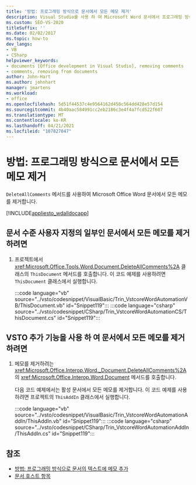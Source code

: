 ```yaml
---
title: '방법: 프로그래밍 방식으로 문서에서 모든 메모 제거'
description: Visual Studio를 사용 하 여 Microsoft Word 문서에서 프로그래밍 방식으로 모든 주석을 제거 하는 방법을 알아봅니다.
ms.custom: SEO-VS-2020
titleSuffix: ''
ms.date: 02/02/2017
ms.topic: how-to
dev_langs:
- VB
- CSharp
helpviewer_keywords:
- documents [Office development in Visual Studio], removing comments
- comments, removing from documents
author: John-Hart
ms.author: johnhart
manager: jmartens
ms.workload:
- office
ms.openlocfilehash: 5d51f44537c4e9564162d458c564dd428e57d154
ms.sourcegitcommit: 4b40aac584991cc2eb2186c3e4f4a7fcd522f607
ms.translationtype: MT
ms.contentlocale: ko-KR
ms.lasthandoff: 04/21/2021
ms.locfileid: "107827047"
---
```

# <a name="how-to-programmatically-remove-all-comments-from-documents"></a>방법: 프로그래밍 방식으로 문서에서 모든 메모 제거
  `DeleteAllComments` 메서드를 사용하여 Microsoft Office Word 문서에서 모든 메모를 제거합니다.

 [!INCLUDE[appliesto_wdalldocapp](../vsto/includes/appliesto-wdalldocapp-md.md)]

## <a name="to-remove-all-comments-from-a-document-that-is-part-of-a-document-level-customization"></a>문서 수준 사용자 지정의 일부인 문서에서 모든 메모를 제거하려면

1. 프로젝트에서 <xref:Microsoft.Office.Tools.Word.Document.DeleteAllComments%2A> 클래스의 `ThisDocument` 메서드를 호출합니다. 이 코드 예제를 사용하려면 `ThisDocument` 클래스에서 실행합니다.

     :::code language="vb" source="../vsto/codesnippet/VisualBasic/Trin_VstcoreWordAutomationVB/ThisDocument.vb" id="Snippet119":::
     :::code language="csharp" source="../vsto/codesnippet/CSharp/Trin_VstcoreWordAutomationCS/ThisDocument.cs" id="Snippet119":::

## <a name="to-remove-all-comments-from-a-document-by-using-a-vsto-add-in"></a>VSTO 추가 기능을 사용 하 여 문서에서 모든 메모를 제거 하려면

1. 메모를 제거하려는 <xref:Microsoft.Office.Interop.Word._Document.DeleteAllComments%2A> 의 <xref:Microsoft.Office.Interop.Word.Document> 메서드를 호출합니다.

     다음 코드 예제에서는 활성 문서에서 모든 메모를 제거합니다. 이 코드 예제를 사용하려면 프로젝트의 `ThisAddIn` 클래스에서 실행합니다.

     :::code language="vb" source="../vsto/codesnippet/VisualBasic/Trin_VstcoreWordAutomationAddIn/ThisAddIn.vb" id="Snippet119":::
     :::code language="csharp" source="../vsto/codesnippet/CSharp/Trin_VstcoreWordAutomationAddIn/ThisAddIn.cs" id="Snippet119":::

## <a name="see-also"></a>참조
- [방법: 프로그래밍 방식으로 문서의 텍스트에 메모 추가](../vsto/how-to-programmatically-add-comments-to-text-in-documents.md)
- [문서 호스트 항목](../vsto/document-host-item.md)
